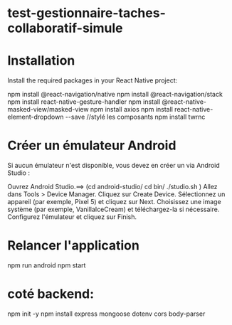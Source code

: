# test-gestionnaire-taches-collaboratif-simule


# Installation
Install the required packages in your React Native project:

npm install @react-navigation/native
npm install @react-navigation/stack
npm install react-native-gesture-handler
npm install @react-native-masked-view/masked-view
npm install axios
npm install react-native-element-dropdown --save
//stylé les composants 
npm install twrnc

# Créer un émulateur Android
Si aucun émulateur n'est disponible, vous devez en créer un via Android Studio :

Ouvrez Android Studio.==> 
(cd android-studio/
cd bin/
 ./studio.sh )
Allez dans Tools > Device Manager.
Cliquez sur Create Device.
Sélectionnez un appareil (par exemple, Pixel 5) et cliquez sur Next.
Choisissez une image système (par exemple, VanillaIceCream) et téléchargez-la si nécessaire.
Configurez l'émulateur et cliquez sur Finish.

# Relancer l'application
npm run android
npm start 

# coté backend:
npm init -y
npm install express mongoose dotenv cors body-parser